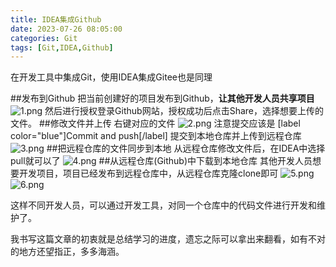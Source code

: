 ```yaml
---
title: IDEA集成Github
date: 2023-07-26 08:05:00
categories: Git
tags: [Git,IDEA,Github]
---
```

在开发工具中集成Git，使用IDEA集成Gitee也是同理


<!--more-->

##发布到Github
把当前创建好的项目发布到Github，**让其他开发人员共享项目**
![1.png][1]
然后进行授权登录Github网站，授权成功后点击Share，选择想要上传的文件。
##修改文件并上传
右键对应的文件
![2.png][2]
注意提交应该是 [label color="blue"]Commit and push[/label] 提交到本地仓库并上传到远程仓库
![3.png][3]
##把远程仓库的文件同步到本地
从远程仓库修改文件后，在IDEA中选择pull就可以了
![4.png][4]
##从远程仓库(Github)中下载到本地仓库
其他开发人员想要开发项目，项目已经发布到远程仓库中，从远程仓库克隆clone即可
![5.png][5]
![6.png][6]

这样不同开发人员，可以通过开发工具，对同一个仓库中的代码文件进行开发和维护了。

我书写这篇文章的初衷就是总结学习的进度，遗忘之际可以拿出来翻看，如有不对的地方还望指正，多多海涵。

  [1]: https://img.kaijavademo.top/typecho/uploads/2023/07/1626966696.png
  [2]: https://img.kaijavademo.top/typecho/uploads/2023/07/3133373253.png
  [3]: https://img.kaijavademo.top/typecho/uploads/2023/07/295458294.png
  [4]: https://img.kaijavademo.top/typecho/uploads/2023/07/976342425.png
  [5]: https://img.kaijavademo.top/typecho/uploads/2023/07/2522435889.png
  [6]: https://img.kaijavademo.top/typecho/uploads/2023/07/3511344724.png
  [7]: https://img.kaijavademo.top/typecho/uploads/2023/07/4012932315.jpg